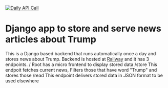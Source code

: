 [![Daily API Call](https://github.com/ristoxxx/trumpDjango/actions/workflows/dailyapicall.yml/badge.svg)](https://github.com/ristoxxx/trumpDjango/actions/workflows/dailyapicall.yml)
# Django app to store and serve news articles about Trump

This is a Django based backend that runs automatically once a day and stores news about Trump.
Backend is hosted at [Railway](https://trumpdjango-production.up.railway.app/) and it has 3 endpoints.
    /           Root has a micro frontend to display stored data
    /store      This endpoit fetches current news, Filters those that have word "Trump" and stores those
    /read       This endpoint delivers stored data in JSON format to be used elsewhere

